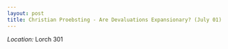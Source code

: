 ```yaml
---
layout: post
title: Christian Proebsting - Are Devaluations Expansionary? (July 01)
---
```



*Location:* Lorch 301

